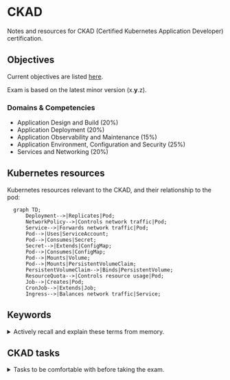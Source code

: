 # CKAD

Notes and resources for CKAD (Certified Kubernetes Application Developer)
certification.

## Objectives

Current objectives are listed [here](https://training.linuxfoundation.org/certification/certified-kubernetes-application-developer-ckad/).

Exam is based on the latest minor version (x.**y**.z).

### Domains & Competencies

- Application Design and Build (20%)
- Application Deployment (20%)
- Application Observability and Maintenance (15%)
- Application Environment, Configuration and Security (25%)
- Services and Networking (20%)

## Kubernetes resources

Kubernetes resources relevant to the CKAD, 
and their relationship to the pod:

```mermaid
  graph TD;
      Deployment-->|Replicates|Pod;
      NetworkPolicy-->|Controls network traffic|Pod;
      Service-->|Forwards network traffic|Pod;
      Pod-->|Uses|ServiceAccount;
      Pod-->|Consumes|Secret;
      Secret-->|Extends|ConfigMap;
      Pod-->|Consumes|ConfigMap;
      Pod-->|Mounts|Volume;
      Pod-->|Mounts|PersistentVolumeClaim;
      PersistentVolumeClaim-->|Binds|PersistentVolume;
      ResourceQuota-->|Controls resource usage|Pod;
      Job-->|Creates|Pod;
      CronJob-->|Extends|Job;
      Ingress-->|Balances network traffic|Service;
```

## Keywords

<details>
<summary>Actively recall and explain these terms from memory.</summary>

- Container
- Image
- Dockerfile
- docker build
- docker save
- Job
- CronJob
- restartPolicy
- activeDeadlineSeconds
- Sidecar container
- Ambassador container
- Adapter container
- Init container
- Volume
- VolumeMounts
- hostPath
  - types:
    - Directory
    - DirectoryOrCreate
    - File
    - FileOrCreate
- emptyDir
- persistentVolumeClaim
- StorageClass 
- Deployment
- Replicas
- Scaling
- Rolling update
- Deployment strategy
- Blue/green deployment
- Canary deployment
- Helm
- Helm chart
- Helm repository
- API deprecation
- Deprecation policy
- apiVersion
- Deprecation window
- Deprecated API migration guide
- Liveness probe
- Readiness probe
- Startup probe
- Cluster level logs
- Kubelet logs
- CRDs
- CustomResourceDefinition
- Custom controllers
- ServiceAccounts
- ServiceAccount tokens
- Admission controller
- NameSpaceAutoProvision
- Resource requests
- Resource limits
- ResourceQuota
- ConfigMap
- Secret
- SecurityContext
- Network policies
- Non-isolated pods
- Isolated pods
- Service
- ClusterIP
- NodePort
- Ingress

</details>

## CKAD tasks

<details>
<summary>Tasks to be comfortable with before taking the exam.</summary>

- Build and tag a container image using a Dockerfile.
- Save a container image to a tar archive.
- Create a Job and CronJob.
- Add a sidecar container to an existing Pod or Deployment.
- Add a Init container to a Pod or Deployment.
- Label and un-label a pod.
- Define a PersistentVolume. Bind a PersistentVolumeClaim to it.
- Configure a Pod to consume a PersistentVolumeClaim.
- Define environment variables for a container.
- Create a blue/green deployment using deployments.
- Create a canary deployment.
- Perform a rolling update and roll back an update to a deployment.
- Add a liveness probe to a container.
- Define a custom resource.
- Create a ServiceAccount.
- Assign a ServiceAccount to a pod.
- Enable an admission controller (e.g. NameSpaceAutoProvision).
- Configure a ResourceQuota and apply it to a namespace.
- Create a ConfigMap and pass it to a container as an environment variable.
- Create a Secret and pass it to a container as an environment variable.
- Create a ConfigMap and pass it to a container via a volumeMount.
- Create a Secret and pass it to a container via a volumeMount.
- Configure Security contexts at the pod and container level.
- Label objects.
- Configure ingress and egress network policies.
- Expose an application with ClusterIP and NodePort services.
- Access ClusterIP and NodePort services.
- Configure an ingress for a service.

Be able to accomplish these tasks using `kubectl` with `explain`, `--help`
and the Kubernetes documentation.

Use `kubectl create <resource> --help` for helpful examples.

</details>
